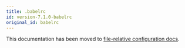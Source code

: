 ```yaml
---
title: .babelrc
id: version-7.1.0-babelrc
original_id: babelrc
---
```


This documentation has been moved to [file-relative configuration docs](config-files.md#file-relative-configuration).
